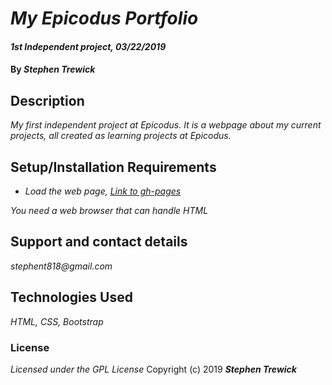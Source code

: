 # _My Epicodus Portfolio_

#### _1st Independent project, 03/22/2019_

#### By _**Stephen Trewick**_

## Description

_My first independent project at Epicodus. It is a webpage about my current projects, all created as learning projects at Epicodus._

## Setup/Installation Requirements

* _Load the web page, [Link to gh-pages](https://github.com/step818/portfolioEpi.git)_

_You need a web browser that can handle HTML_


## Support and contact details

_stephent818@gmail.com_

## Technologies Used

_HTML, CSS, Bootstrap_

### License
*Licensed under the GPL License*
Copyright (c) 2019 **_Stephen Trewick_**
